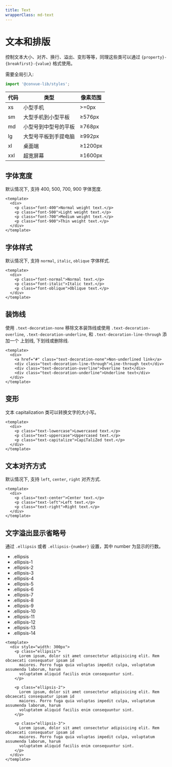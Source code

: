 ```yaml
---
title: Text
wrapperClass: md-text
---
```


# 文本和排版

控制文本大小、对齐、换行、溢出、变形等等，同理这些类可以通过 <code>{property}-{breakfirst}-{value}</code> 格式使用。

需要全局引入:

```js
import '@convue-lib/styles';
```

| 代码 | 类型                 | 像素范围 |
| ---- | -------------------- | -------- |
| xs   | 小型手机             | >=0px    |
| sm   | 大型手机到小型平板   | ≥576px   |
| md   | 小型号到中型号的平板 | ≥768px   |
| lg   | 大型号平板到手提电脑 | ≥992px   |
| xl   | 桌面端               | ≥1200px  |
| xxl  | 超宽屏幕             | ≥1600px  |

## 字体宽度

默认情况下, 支持 400, 500, 700, 900 字体宽度.

```vue demo
<template>
  <div>
    <p class="font-400">Normal weight text.</p>
    <p class="font-500">Light weight text.</p>
    <p class="font-700">Medium weight text.</p>
    <p class="font-900">Thin weight text.</p>
  </div>
</template>
```

## 字体样式

默认情况下, 支持 <code>normal</code>, <code>italic</code>, <code>oblique</code> 字体样式.

```vue demo
<template>
  <div>
    <p class="font-normal">Normal text.</p>
    <p class="font-italic">Italic text.</p>
    <p class="font-oblique">Oblique text.</p>
  </div>
</template>
```

## 装饰线

使用 <code>.text-decoration-none</code> 移除文本装饰线或使用 <code>.text-decoration-overline</code>, <code>.text-decoration-underline</code>, 和 <code>.text-decoration-line-through</code> 添加一个 上划线, 下划线或删除线.

```vue demo
<template>
  <div>
    <a href="#" class="text-decoration-none">Non-underlined link</a>
    <div class="text-decoration-line-through">Line-through text</div>
    <div class="text-decoration-overline">Overline text</div>
    <div class="text-decoration-underline">Underline text</div>
  </div>
</template>
```

## 变形

文本 capitalization 类可以转换文字的大小写。

```vue demo
<template>
  <div>
    <p class="text-lowercase">Lowercased text.</p>
    <p class="text-uppercase">Uppercased text.</p>
    <p class="text-capitalize">CapiTaliZed text.</p>
  </div>
</template>
```

## 文本对齐方式

默认情况下, 支持 <code>left</code>, <code>center</code>, <code>right</code> 对齐方式.

```vue demo
<template>
  <div>
    <p class="text-center">Center text.</p>
    <p class="text-left">Left text.</p>
    <p class="text-right">Right text.</p>
  </div>
</template>
```

## 文字溢出显示省略号

通过 <code>.ellipsis</code> 或者 <code>.ellipsis-{number}</code> 设置，其中 number 为显示的行数。

- .ellipsis
- .ellipsis-1
- .ellipsis-2
- .ellipsis-3
- .ellipsis-4
- .ellipsis-5
- .ellipsis-6
- .ellipsis-7
- .ellipsis-8
- .ellipsis-9
- .ellipsis-10
- .ellipsis-11
- .ellipsis-12
- .ellipsis-13
- .ellipsis-14

```vue demo
<template>
  <div style="width: 300px">
    <p class="ellipsis">
      Lorem ipsum, dolor sit amet consectetur adipisicing elit. Rem obcaecati consequatur ipsam id
      maiores. Porro fuga quia voluptas impedit culpa, voluptatum assumenda laborum, harum
      voluptatem aliquid facilis enim consequuntur sint.
    </p>

    <p class="ellipsis-2">
      Lorem ipsum, dolor sit amet consectetur adipisicing elit. Rem obcaecati consequatur ipsam id
      maiores. Porro fuga quia voluptas impedit culpa, voluptatum assumenda laborum, harum
      voluptatem aliquid facilis enim consequuntur sint.
    </p>

    <p class="ellipsis-3">
      Lorem ipsum, dolor sit amet consectetur adipisicing elit. Rem obcaecati consequatur ipsam id
      maiores. Porro fuga quia voluptas impedit culpa, voluptatum assumenda laborum, harum
      voluptatem aliquid facilis enim consequuntur sint.
    </p>
  </div>
</template>
```
